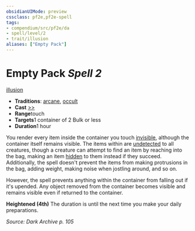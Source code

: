 ```yaml
---
obsidianUIMode: preview
cssclass: pf2e,pf2e-spell
tags:
- compendium/src/pf2e/da
- spell/level/2
- trait/illusion
aliases: ["Empty Pack"]
---
```

# Empty Pack *Spell 2*   
[illusion](rules/traits/illusion.md)  

- **Traditions**: [arcane](rules/traits/arcane.md), [occult](rules/traits/occult.md)
- **Cast** [>>](rules/core-rulebook/chapter-9-playing-the-game.md#Actions "Two-Action") 
- **Range**touch
- **Targets**1 container of 2 Bulk or less
- **Duration**1 hour

You render every item inside the container you touch [invisible](rules/conditions.md#Invisible), although the container itself remains visible. The items within are [undetected](rules/conditions.md#Undetected) to all creatures, though a creature can attempt to find an item by reaching into the bag, making an item [hidden](rules/conditions.md#Hidden) to them instead if they succeed. Additionally, the spell doesn't prevent the items from making protrusions in the bag, adding weight, making noise when jostling around, and so on.

However, the spell prevents anything within the container from falling out if it's upended. Any object removed from the container becomes visible and remains visible even if returned to the container.

**Heightened (4th)** The duration is until the next time you make your daily preparations.

*Source: Dark Archive p. 105*